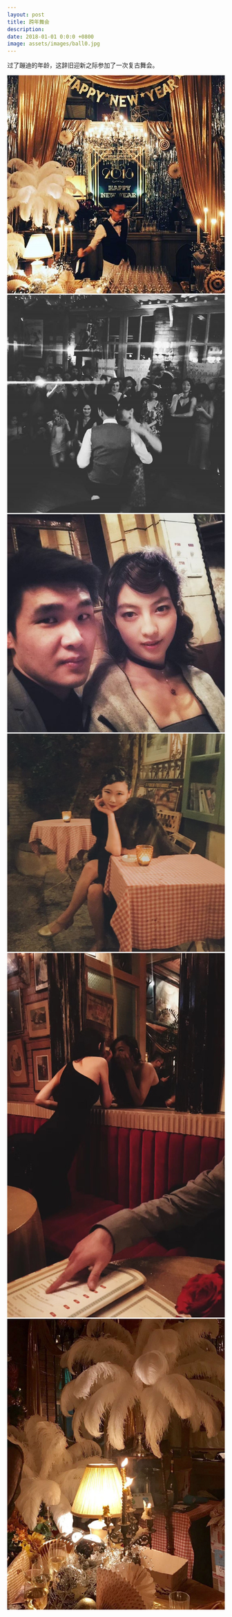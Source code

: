 ```yaml
---
layout: post
title: 跨年舞会
description:
date: 2018-01-01 0:0:0 +0800
image: assets/images/ball0.jpg
---
```


 过了蹦迪的年龄，这辞旧迎新之际参加了一次复古舞会。

 ![](/assets/images/ball3.jpg)
 ![](/assets/images/ball2.jpg)
 ![](/assets/images/ball1.jpg)
 ![](/assets/images/ball4.jpg)
 ![](/assets/images/ball5.jpg)
 ![](/assets/images/ball6.jpg)

